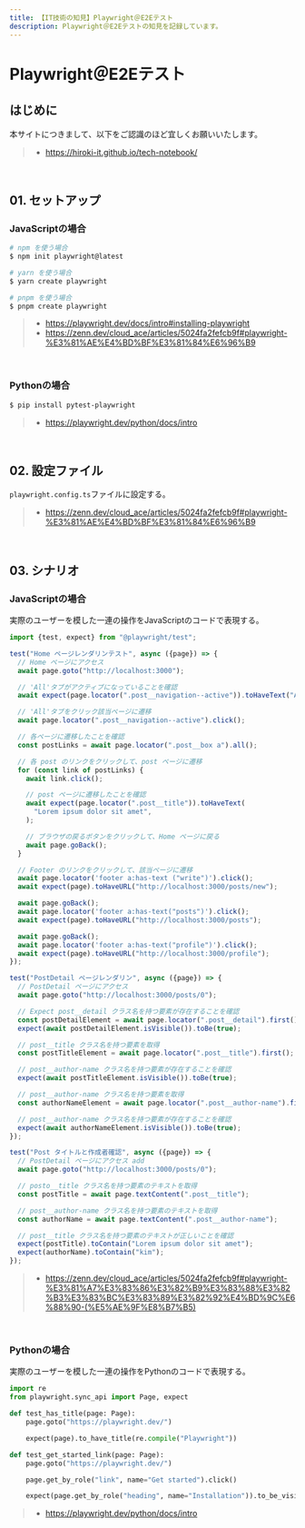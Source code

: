 ```yaml
---
title: 【IT技術の知見】Playwright＠E2Eテスト
description: Playwright＠E2Eテストの知見を記録しています。
---
```


# Playwright＠E2Eテスト

## はじめに

本サイトにつきまして、以下をご認識のほど宜しくお願いいたします。

> - https://hiroki-it.github.io/tech-notebook/

<br>

## 01. セットアップ

### JavaScriptの場合

```bash
# npm を使う場合
$ npm init playwright@latest

# yarn を使う場合
$ yarn create playwright

# pnpm を使う場合
$ pnpm create playwright
```

> - https://playwright.dev/docs/intro#installing-playwright
> - https://zenn.dev/cloud_ace/articles/5024fa2fefcb9f#playwright-%E3%81%AE%E4%BD%BF%E3%81%84%E6%96%B9

<br>

### Pythonの場合

```bash
$ pip install pytest-playwright
```

> - https://playwright.dev/python/docs/intro

<br>

## 02. 設定ファイル

`playwright.config.ts`ファイルに設定する。

> - https://zenn.dev/cloud_ace/articles/5024fa2fefcb9f#playwright-%E3%81%AE%E4%BD%BF%E3%81%84%E6%96%B9

<br>

## 03. シナリオ

### JavaScriptの場合

実際のユーザーを模した一連の操作をJavaScriptのコードで表現する。

```javascript
import {test, expect} from "@playwright/test";

test("Home ページレンダリンテスト", async ({page}) => {
  // Home ページにアクセス
  await page.goto("http://localhost:3000");

  // 'All'タブがアクティブになっていることを確認
  await expect(page.locator(".post__navigation--active")).toHaveText("All");

  // 'All'タブをクリック該当ページに遷移
  await page.locator(".post__navigation--active").click();

  // 各ページに遷移したことを確認
  const postLinks = await page.locator(".post__box a").all();

  // 各 post のリンクをクリックして、post ページに遷移
  for (const link of postLinks) {
    await link.click();

    // post ページに遷移したことを確認
    await expect(page.locator(".post__title")).toHaveText(
      "Lorem ipsum dolor sit amet",
    );

    // ブラウザの戻るボタンをクリックして、Home ページに戻る
    await page.goBack();
  }

  // Footer のリンクをクリックして、該当ページに遷移
  await page.locator('footer a:has-text ("write")').click();
  await expect(page).toHaveURL("http://localhost:3000/posts/new");

  await page.goBack();
  await page.locator('footer a:has-text("posts")').click();
  await expect(page).toHaveURL("http://localhost:3000/posts");

  await page.goBack();
  await page.locator('footer a:has-text("profile")').click();
  await expect(page).toHaveURL("http://localhost:3000/profile");
});

test("PostDetail ページレンダリン", async ({page}) => {
  // PostDetail ページにアクセス
  await page.goto("http://localhost:3000/posts/0");

  // Expect post__detail クラス名を持つ要素が存在することを確認
  const postDetailElement = await page.locator(".post__detail").first();
  expect(await postDetailElement.isVisible()).toBe(true);

  // post__title クラス名を持つ要素を取得
  const postTitleElement = await page.locator(".post__title").first();

  // post__author-name クラス名を持つ要素が存在することを確認
  expect(await postTitleElement.isVisible()).toBe(true);

  // post__author-name クラス名を持つ要素を取得
  const authorNameElement = await page.locator(".post__author-name").first();

  // post__author-name クラス名を持つ要素が存在することを確認
  expect(await authorNameElement.isVisible()).toBe(true);
});

test("Post タイトルと作成者確認", async ({page}) => {
  // PostDetail ページにアクセス add
  await page.goto("http://localhost:3000/posts/0");

  // posto__title クラス名を持つ要素のテキストを取得
  const postTitle = await page.textContent(".post__title");

  // post__author-name クラス名を持つ要素のテキストを取得
  const authorName = await page.textContent(".post__author-name");

  // post__title クラス名を持つ要素のテキストが正しいことを確認
  expect(postTitle).toContain("Lorem ipsum dolor sit amet");
  expect(authorName).toContain("kim");
});
```

> - https://zenn.dev/cloud_ace/articles/5024fa2fefcb9f#playwright-%E3%81%A7%E3%83%86%E3%82%B9%E3%83%88%E3%82%B3%E3%83%BC%E3%83%89%E3%82%92%E4%BD%9C%E6%88%90-(%E5%AE%9F%E8%B7%B5)

<br>

### Pythonの場合

実際のユーザーを模した一連の操作をPythonのコードで表現する。

```python
import re
from playwright.sync_api import Page, expect

def test_has_title(page: Page):
    page.goto("https://playwright.dev/")

    expect(page).to_have_title(re.compile("Playwright"))

def test_get_started_link(page: Page):
    page.goto("https://playwright.dev/")

    page.get_by_role("link", name="Get started").click()

    expect(page.get_by_role("heading", name="Installation")).to_be_visible()
```

> - https://playwright.dev/python/docs/intro

<br>
